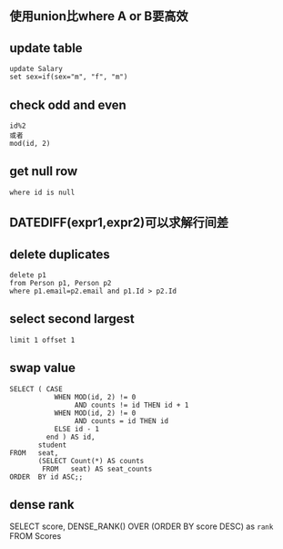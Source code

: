 ## 使用union比where A or B要高效
## update table 
```
update Salary
set sex=if(sex="m", "f", "m")
```
## check odd and even
```
id%2
或者
mod(id, 2)
```
## get null row
```
where id is null
```
## DATEDIFF(expr1,expr2)可以求解行间差
## delete duplicates
```
delete p1 
from Person p1, Person p2
where p1.email=p2.email and p1.Id > p2.Id
```

## select second largest
```
limit 1 offset 1
```
## swap value
```
SELECT ( CASE
           WHEN MOD(id, 2) != 0
                AND counts != id THEN id + 1
           WHEN MOD(id, 2) != 0
                AND counts = id THEN id
           ELSE id - 1
         end ) AS id,
       student
FROM   seat,
       (SELECT Count(*) AS counts
        FROM   seat) AS seat_counts
ORDER  BY id ASC;;
```

## dense rank
SELECT score, DENSE_RANK() OVER (ORDER BY score DESC) as `rank`
FROM Scores

